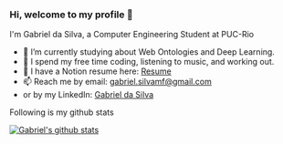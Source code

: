 ### Hi, welcome to my profile 👋
I'm Gabriel da Silva, a Computer Engineering Student at PUC-Rio

- 🏫 I’m currently studying about Web Ontologies and Deep Learning.
- 💪 I spend my free time coding, listening to music, and working out.
- 📁 I have a Notion resume here: [Resume](https://pointy-weeder-02b.notion.site/Gabriel-da-Silva-Resume-3b677e3791ed4011a5d53f38e8a1b022?pvs=25)
- 📫 Reach me by email: [gabriel.silvamf@gmail.com](mailto:gabriel.silvamf@gmail.com)
- or by my LinkedIn: [Gabriel da Silva](https://www.linkedin.com/in/gabferreira-/?locale=en_US)
   
Following is my github stats
  
[![Gabriel's github stats](https://github-readme-stats.vercel.app/api?username=GabSMF)](https://github.com/gabr1el-silva/github-readme-stats)  
  
